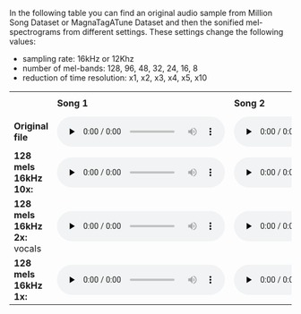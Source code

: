 
In the following table you can find an original audio sample from Million Song Dataset or MagnaTagATune Dataset and then the sonified mel-spectrograms from different settings. These settings change the following values: 
 - sampling rate: 16kHz or 12Khz
 - number of mel-bands: 128, 96, 48, 32, 24, 16, 8
 - reduction of time resolution: x1, x2, x3, x4, x5, x10
<table>

  <tbody><tr>
    <td width="165px" style="padding-bottom: 40px;"></td>
    <td width="150px"><b>Song 1</b></td>
    <td width="150px"><b>Song 2</b></td>
    <td width="150px"><b>...</b></td>
    
  </tr>
  <tr>
    <td><b>Original file</b></td>
    <td>
	<audio controls="" preload="none">
	<source src="audio/TRABJEL128F930CE78.mp3" type="audio/mp3">
	Your browser does not support the audio element.
	</audio>
    </td>
    <td>
	<audio controls="" preload="none">
	<source src="audio/" type="audio/mpeg">
	Your browser does not support the audio element.
	</audio>
    </td>
    <td>
	<audio controls="" preload="none">
	<source src="audio/" type="audio/mpeg">
	Your browser does not support the audio element.
	</audio>
    </td>
    
  </tr>

  <tr>
    <td><b>128 mels 16kHz 10x:</b></td>
    <td>
	<audio controls="" preload="none">
	<source src="audio/TRABJEL128F930CE78/16k-mel128-x10.flac" type="audio/flac">
	Your browser does not support the audio element.
	</audio>
    </td>
    <td>
	<audio controls="" preload="none">
	<source src="audio/" type="audio/mpeg">
	Your browser does not support the audio element.
	</audio>
    </td>
    <td>
	<audio controls="" preload="none">
	<source src="audio/" type="audio/mpeg">
	Your browser does not support the audio element.
	</audio>
    </td>
  </tr>

  <tr>
    <td><b>128 mels 16kHz 2x:</b> vocals</td>
    <td>
	<audio controls="" preload="none">
	<source src="audio/" type="audio/mpeg">
	Your browser does not support the audio element.
	</audio>
    </td>
    <td>
	<audio controls="" preload="none">
	<source src="audio/" type="audio/mpeg">
	Your browser does not support the audio element.
	</audio>
    </td>
    <td>
	<audio controls="" preload="none">
	<source src="audio/" type="audio/mpeg">
	Your browser does not support the audio element.
	</audio>
  </td>
  </tr>

  <tr>
    <td><b>128 mels 16kHz 1x:</b></td>
    <td>
	<audio controls="" preload="none">
	<source src="audio/" type="audio/mpeg">
	Your browser does not support the audio element.
	</audio>
    </td>
    <td>
	<audio controls="" preload="none">
	<source src="audio/" type="audio/mpeg">
	Your browser does not support the audio element.
	</audio>
    </td>
    <td>
	<audio controls="" preload="none">
	<source src="audio/" type="audio/mpeg">
	Your browser does not support the audio element.
	</audio>
    </td>
    
  </tr>

</tbody></table>

